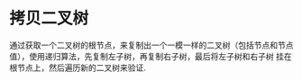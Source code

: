 # 拷贝二叉树

通过获取一个二叉树的根节点，来复制出一个一模一样的二叉树（包括节点和节点值），使用递归算法，先复制左子树，再复制右子树，最后将左子树和右子树
挂在根节点上，然后遍历新的二叉树来验证.

